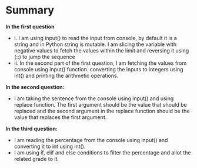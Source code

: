 # Summary

**In the first question**
- i. I am using input() to read the input from console, by default it is a string and in Python string is mutable.
     I am slicing the variable with negative values to fetch the values within the limit and reversing it using (::) to jump the sequence
- ii. In the second part of the first question, I am fetching the values from console using input() function.
      converting the inputs to integers using int() and printing the arithmetic operations.

**In the second question:**

- I am taking the sentence from the console using input() and using replace function. The first argument should be
  the value that should be replaced and the second argument in the replace function should be the value that  replaces
  the first argument.

**In the third question:**

- I am reading the percentage from the console using input() and converting it to int using int().
- I am using if, elif and else conditions to filter the percentage and allot the related grade to it.
